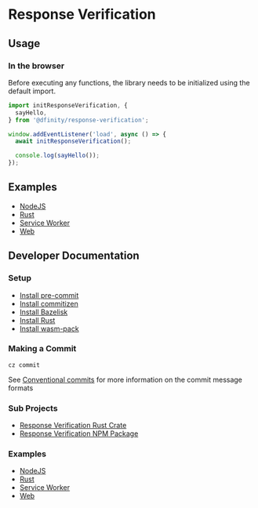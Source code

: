 # Response Verification

## Usage

### In the browser

Before executing any functions, the library needs to be initialized using the default import.

```typescript
import initResponseVerification, {
  sayHello,
} from '@dfinity/response-verification';

window.addEventListener('load', async () => {
  await initResponseVerification();

  console.log(sayHello());
});
```

## Examples

- [NodeJS](./examples/nodejs/README.md)
- [Rust](./examples/rust/README.md)
- [Service Worker](./examples/service-worker/README.md)
- [Web](./examples/web/README.md)

## Developer Documentation

### Setup

- [Install pre-commit](https://pre-commit.com/#installation)
- [Install commitizen](https://commitizen-tools.github.io/commitizen/#installation)
- [Install Bazelisk](https://github.com/bazelbuild/bazelisk)
- [Install Rust](https://www.rust-lang.org/learn/get-started)
- [Install wasm-pack](https://rustwasm.github.io/wasm-pack/installer)

### Making a Commit

```shell
cz commit
```

See [Conventional commits](https://www.conventionalcommits.org/en/v1.0.0/) for more information on the commit message formats

### Sub Projects

- [Response Verification Rust Crate](./packages/ic-response-verification/README.md)
- [Response Verification NPM Package](./packages/ic-response-verification-wasm/README.md0)

### Examples

- [NodeJS](./examples/nodejs/README.md)
- [Rust](./examples/rust/README.md)
- [Service Worker](./examples/service-worker/README.md)
- [Web](./examples/web/README.md)
